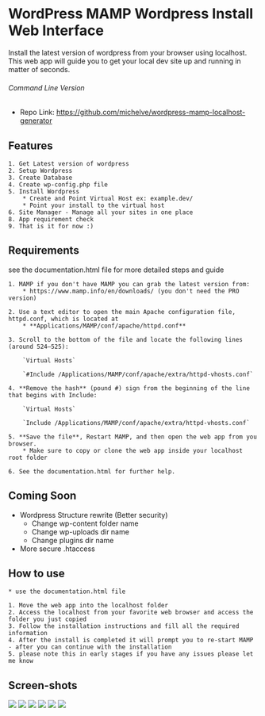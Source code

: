 
# WordPress MAMP Wordpress Install Web Interface
Install the latest version of wordpress from your browser using localhost. This web app will guide you to get your local dev site up and running in matter of seconds. 


###### Command Line Version
* Repo Link: https://github.com/michelve/wordpress-mamp-localhost-generator

## Features
	1. Get Latest version of wordpress
	2. Setup Wordpress
	3. Create Database
	4. Create wp-config.php file
	5. Install Wordpress
		* Create and Point Virtual Host ex: example.dev/
		* Point your install to the virtual host
	6. Site Manager - Manage all your sites in one place
	8. App requirement check
	9. That is it for now :)


## Requirements 
see the documentation.html file for more detailed steps and guide 


	1. MAMP if you don't have MAMP you can grab the latest version from: 
		* https://www.mamp.info/en/downloads/ (you don't need the PRO version)

	2. Use a text editor to open the main Apache configuration file, httpd.conf, which is located at
		* **Applications/MAMP/conf/apache/httpd.conf**

	3. Scroll to the bottom of the file and locate the following lines (around 524–525):

		`Virtual Hosts`

		`#Include /Applications/MAMP/conf/apache/extra/httpd-vhosts.conf`

	4. **Remove the hash** (pound #) sign from the beginning of the line that begins with Include:

		`Virtual Hosts`

		`Include /Applications/MAMP/conf/apache/extra/httpd-vhosts.conf`

	5. **Save the file**, Restart MAMP, and then open the web app from you browser.
		* Make sure to copy or clone the web app inside your localhost root folder

	6. See the documentation.html for further help.


## Coming Soon
* Wordpress Structure rewrite (Better security)
	* Change wp-content folder name
	* Change wp-uploads dir name
	* Change plugins dir name
* More secure .htaccess


## How to use
	* use the documentation.html file 

	1. Move the web app into the localhost folder 
	2. Access the localhost from your favorite web browser and access the folder you just copied
	3. Follow the installation instructions and fill all the required information
	4. After the install is completed it will prompt you to re-start MAMP - after you can continue with the installation
	5. please note this in early stages if you have any issues please let me know


## Screen-shots
<img src="https://raw.githubusercontent.com/michelve/WordPress-MAMP-Wordpress-Install-Web-Interface-/master/core/images/sitemanager.png"/>

<img src="https://raw.githubusercontent.com/michelve/WordPress-MAMP-Wordpress-Install-Web-Interface-/master/core/images/check.png"/>

<img src="https://raw.githubusercontent.com/michelve/WordPress-MAMP-Wordpress-Install-Web-Interface-/master/core/images/app.png"/>

<img src="https://raw.githubusercontent.com/michelve/WordPress-MAMP-Wordpress-Install-Web-Interface-/master/core/images/confirm.png"/>

<img src="https://raw.githubusercontent.com/michelve/WordPress-MAMP-Wordpress-Install-Web-Interface-/master/core/images/done.png"/>

<img src="https://raw.githubusercontent.com/michelve/WordPress-MAMP-Wordpress-Install-Web-Interface-/master/core/images/doc.png"/>
